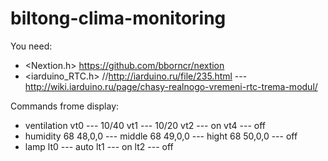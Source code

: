 # biltong-clima-monitoring


You need:
- <Nextion.h> https://github.com/bborncr/nextion
- <iarduino_RTC.h> //http://iarduino.ru/file/235.html --- http://wiki.iarduino.ru/page/chasy-realnogo-vremeni-rtc-trema-modul/


Commands frome display:
- ventilation
    vt0 --- 10/40
    vt1 --- 10/20
    vt2 --- on
    vt4 --- off
- humidity
    68 48,0,0 --- middle
    68 49,0,0 --- hight
    68 50,0,0 --- off
- lamp
    lt0 --- auto
    lt1 --- on
    lt2 --- off